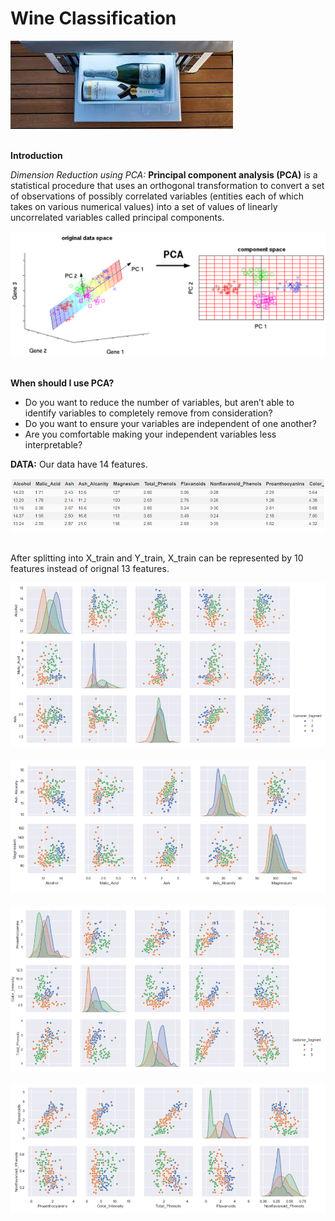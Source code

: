 # Wine Classification

![image.jpg](images/download.jpg)<br><br>

__Introduction__ 

_Dimension Reduction using PCA:_ __Principal component analysis (PCA)__ is a statistical procedure that uses an orthogonal transformation to convert a set of observations of possibly correlated variables (entities each of which takes on various numerical values) into a set of values of linearly uncorrelated variables called principal components.

![image.jpg](images/fig_pca_principal_component_analysis.png)<br><br>

__When should I use PCA?__
* Do you want to reduce the number of variables, but aren’t able to identify variables to completely remove from consideration?
* Do you want to ensure your variables are independent of one another?
* Are you comfortable making your independent variables less interpretable?


__DATA:__ Our data have 14 features.

![image.jpg](images/Capture.PNG)<br><br>

After splitting into X_train and Y_train, X_train can be represented by 10 features instead of orignal 13 features.

![image.jpg](images/Capture1.PNG)<br><br>
![image.jpg](images/Capture2.PNG)<br><br>
![image.jpg](images/Capture3.PNG)<br><br>
![image.jpg](images/Capture4.PNG)<br><br>



